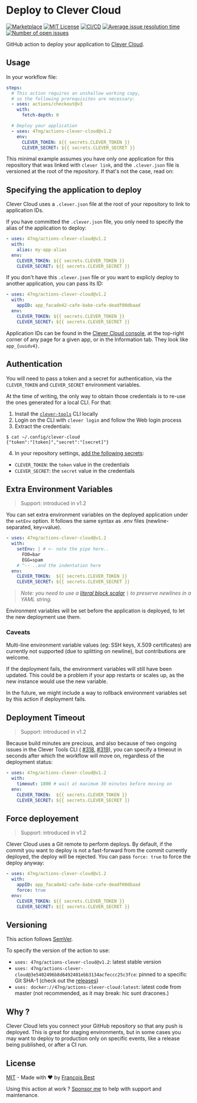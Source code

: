 # Deploy to Clever Cloud

[![Marketplace](https://img.shields.io/github/v/release/47ng/actions-clever-cloud?label=Marketplace)](https://github.com/marketplace/actions/deploy-to-clever-cloud)
[![MIT License](https://img.shields.io/github/license/47ng/actions-clever-cloud.svg?color=blue)](https://github.com/47ng/actions-clever-cloud/blob/master/LICENSE)
[![CI/CD](https://github.com/47ng/actions-clever-cloud/workflows/CI/CD/badge.svg)](https://github.com/47ng/actions-clever-cloud/actions)
[![Average issue resolution time](https://isitmaintained.com/badge/resolution/47ng/actions-clever-cloud.svg)](https://isitmaintained.com/project/47ng/actions-clever-cloud)
[![Number of open issues](https://isitmaintained.com/badge/open/47ng/actions-clever-cloud.svg)](https://isitmaintained.com/project/47ng/actions-clever-cloud)

GitHub action to deploy your application to
[Clever Cloud](https://clever-cloud.com).

## Usage

In your workflow file:

```yml
steps:
  # This action requires an unshallow working copy,
  # so the following prerequisites are necessary:
  - uses: actions/checkout@v3
    with:
      fetch-depth: 0

  # Deploy your application
  - uses: 47ng/actions-clever-cloud@v1.2
    env:
      CLEVER_TOKEN: ${{ secrets.CLEVER_TOKEN }}
      CLEVER_SECRET: ${{ secrets.CLEVER_SECRET }}
```

This minimal example assumes you have only one application for this
repository that was linked with `clever link`, and the `.clever.json`
file is versioned at the root of the repository. If that's not the case,
read on:

## Specifying the application to deploy

Clever Cloud uses a `.clever.json` file at the root of your repository
to link to application IDs.

If you have committed the `.clever.json` file, you only need to specify
the alias of the application to deploy:

```yml
- uses: 47ng/actions-clever-cloud@v1.2
  with:
    alias: my-app-alias
  env:
    CLEVER_TOKEN: ${{ secrets.CLEVER_TOKEN }}
    CLEVER_SECRET: ${{ secrets.CLEVER_SECRET }}
```

If you don't have this `.clever.json` file or you want to explicly
deploy to another application, you can pass its ID:

```yml
- uses: 47ng/actions-clever-cloud@v1.2
  with:
    appID: app_facade42-cafe-babe-cafe-deadf00dbaad
  env:
    CLEVER_TOKEN: ${{ secrets.CLEVER_TOKEN }}
    CLEVER_SECRET: ${{ secrets.CLEVER_SECRET }}
```

Application IDs can be found in the [Clever Cloud console](https://console.clever-cloud.com/),
at the top-right corner of any page for a given app, or in the Information tab.
They look like `app_{uuidv4}`.

## Authentication

You will need to pass a token and a secret for authentication, via the
`CLEVER_TOKEN` and `CLEVER_SECRET` environment variables.

At the time of writing, the only way to obtain those credentials is to
re-use the ones generated for a local CLI. For that:

1. Install the [`clever-tools`](https://github.com/CleverCloud/clever-tools) CLI locally
2. Login on the CLI with `clever login` and follow the Web login process
3. Extract the credentials:

```shell
$ cat ~/.config/clever-cloud
{"token":"[token]","secret":"[secret]"}
```

4. In your repository settings, [add the following secrets](https://help.github.com/en/actions/automating-your-workflow-with-github-actions/creating-and-using-encrypted-secrets):
  - `CLEVER_TOKEN`: the `token` value in the credentials
  - `CLEVER_SECRET`: the `secret` value in the credentials

## Extra Environment Variables

> Support: introduced in v1.2

You can set extra environment variables on the deployed application under the
`setEnv` option. It follows the same syntax as .env files (newline-separated,
key=value).

```yml
- uses: 47ng/actions-clever-cloud@v1.2
  with:
    setEnv: | # <- note the pipe here..
      FOO=bar
      EGG=spam
    # ^-- ..and the indentation here
  env:
    CLEVER_TOKEN:  ${{ secrets.CLEVER_TOKEN }}
    CLEVER_SECRET: ${{ secrets.CLEVER_SECRET }}
```

> _Note: you need to use a [literal block scalar](https://yaml-multiline.info/) `|` to preserve newlines in a YAML string._

Environment variables will be set before the application is deployed,
to let the new deployment use them.

### Caveats

Multi-line environment variable values (eg: SSH keys, X.509 certificates) are
currently not supported (due to splitting on newline), but contributions are welcome.

If the deployment fails, the environment variables will still have been
updated. This could be a problem if your app restarts or scales up, as
the new instance would use the new variable.

In the future, we might include a way to rollback environment variables
set by this action if deployment fails.

## Deployment Timeout

> Support: introduced in v1.2

Because build minutes are precious, and also because of two ongoing issues in
the Clever Tools CLI (
[#318](https://github.com/CleverCloud/clever-tools/issues/318),
[#319](https://github.com/CleverCloud/clever-tools/issues/319)),
you can specify a timeout in seconds after which the workflow will move on,
regardless of the deployment status:

```yml
- uses: 47ng/actions-clever-cloud@v1.2
  with:
    timeout: 1800 # wait at maximum 30 minutes before moving on
  env:
    CLEVER_TOKEN:  ${{ secrets.CLEVER_TOKEN }}
    CLEVER_SECRET: ${{ secrets.CLEVER_SECRET }}
```

## Force deployement

> Support: introduced in v1.2

Clever Cloud uses a Git remote to perform deploys. By default, if the commit you want to deploy is not a fast-forward from the commit currently deployed, the deploy will be rejected. You can pass `force: true` to force the deploy anyway:

```yml
- uses: 47ng/actions-clever-cloud@v1.2
  with:
    appID: app_facade42-cafe-babe-cafe-deadf00dbaad
    force: true
  env:
    CLEVER_TOKEN: ${{ secrets.CLEVER_TOKEN }}
    CLEVER_SECRET: ${{ secrets.CLEVER_SECRET }}
```

## Versioning

This action follows [SemVer](https://semver.org/).

To specify the version of the action to use:
- `uses: 47ng/actions-clever-cloud@v1.2`: latest stable version
- `uses: 47ng/actions-clever-cloud@3e5402496b8d6492401ebb3134acfeccc25c3fce`: pinned to a specific Git SHA-1 (check out the [releases](https://github.com/47ng/actions-clever-cloud/releases))
- `uses: docker://47ng/actions-clever-cloud:latest`: latest code from master (not recommended, as it may break: hic sunt dracones.)

## Why ?

Clever Cloud lets you connect your GitHub repository so that any push is
deployed. This is great for staging environments, but in some cases you
may want to deploy to production only on specific events, like a release
being published, or after a CI run.

## License

[MIT](https://github.com/47ng/actions-clever-cloud/blob/master/LICENSE) - Made with ❤️ by [François Best](https://francoisbest.com)

Using this action at work ? [Sponsor me](https://github.com/sponsors/franky47) to help with support and maintenance.
